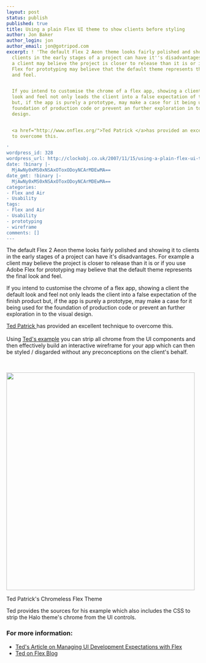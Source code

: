 ```yaml
---
layout: post
status: publish
published: true
title: Using a plain Flex UI theme to show clients before styling
author: Jon Baker
author_login: jon
author_email: jon@gotripod.com
excerpt: ! 'The default Flex 2 Aeon theme looks fairly polished and showing it to
  clients in the early stages of a project can have it''s disadvantages. For example
  a client may believe the project is closer to release than it is or if you use Adobe
  Flex for prototyping may believe that the default theme represents the final look
  and feel.


  If you intend to customise the chrome of a flex app, showing a client the default
  look and feel not only leads the client into a false expectation of the finish product
  but, if the app is purely a prototype, may make a case for it being used for the
  foundation of production code or prevent an further exploration in to the visual
  design.


  <a href="http://www.onflex.org/">Ted Patrick </a>has provided an excellent technique
  to overcome this.

'
wordpress_id: 328
wordpress_url: http://clockobj.co.uk/2007/11/15/using-a-plain-flex-ui-theme-to-show-clients-before-styling/
date: !binary |-
  MjAwNy0xMS0xNSAxOToxODoyNCArMDEwMA==
date_gmt: !binary |-
  MjAwNy0xMS0xNSAxOToxODoyNCArMDEwMA==
categories:
- Flex and Air
- Usability
tags:
- Flex and Air
- Usability
- prototyping
- wireframe
comments: []
---
```

<p>The default Flex 2 Aeon theme looks fairly polished and showing it to clients in the early stages of a project can have it's disadvantages. For example a client may believe the project is closer to release than it is or if you use Adobe Flex for prototyping may believe that the default theme represents the final look and feel.</p>
<p>If you intend to customise the chrome of a flex app, showing a client the default look and feel not only leads the client into a false expectation of the finish product but, if the app is purely a prototype, may make a case for it being used for the foundation of production code or prevent an further exploration in to the visual design.</p>
<p><a href="http://www.onflex.org/">Ted Patrick </a>has provided an excellent technique to overcome this.<br />
<a id="more"></a><a id="more-328"></a><br />
Using <a href="http://www.onflex.org/ted/2007/11/managing-ui-development-expectations.php">Ted's example</a> you can strip all chrome from the UI components and then effectively build an interactive wireframe for your app which can then be styled / disgarded without any preconceptions on the client's behalf.</p>
<p class="contentbar_header">&nbsp;</p>
<p class="contentbar_body"><img src="http://onflex.org/images/plainskin.png" height="568" width="491" /></p>
<p class="contentbar_footer">Ted Patrick's Chromeless Flex Theme</p>
<p>Ted provides the sources for his example which also includes the CSS to strip the Halo theme's chrome from the UI controls.</p>
<h3>For more information:</h3>
<ul>
<li><a href="http://www.onflex.org/ted/2007/11/managing-ui-development-expectations.php">Ted's Article on Managing UI Development Expectations with Flex</a></li>
<li><a href="http://www.onflex.org/">Ted on Flex Blog </a></li>
</ul>
